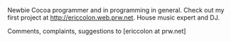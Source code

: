  

Newbie Cocoa programmer and in programming in general.  Check out my first project at http://ericcolon.web.prw.net.  House music expert and DJ.

Comments, complaints, suggestions to [ericcolon at prw.net]